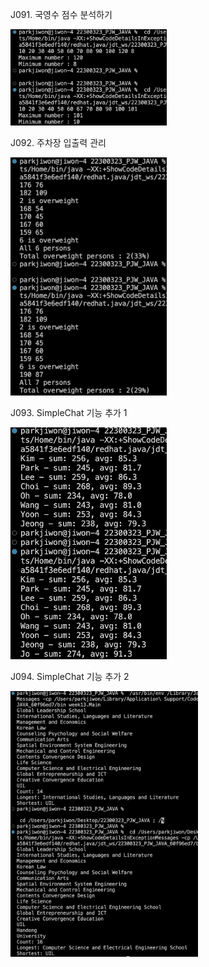 J091. 국영수 점수 분석하기<br>

<img src= 'https://github.com/jiwonpark831/22300323_PJW_JAVA/blob/main/src/week13/screenshots/j081.png' width = 250>

J092. 주차장 입출력 관리<br>

<img src= 'https://github.com/jiwonpark831/22300323_PJW_JAVA/blob/main/src/week13/screenshots/j082.png' width = 250>

J093. SimpleChat 기능 추가 1<br>

<img src= 'https://github.com/jiwonpark831/22300323_PJW_JAVA/blob/main/src/week13/screenshots/j083.png' width = 250>

J094. SimpleChat 기능 추가 2<br>

<img src= 'https://github.com/jiwonpark831/22300323_PJW_JAVA/blob/main/src/week13/screenshots/j084.png' width = 300>


